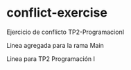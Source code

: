 # conflict-exercise
Ejercicio de conflicto TP2-ProgramacionI

Linea agregada para la rama Main

Linea para TP2 Programación I
